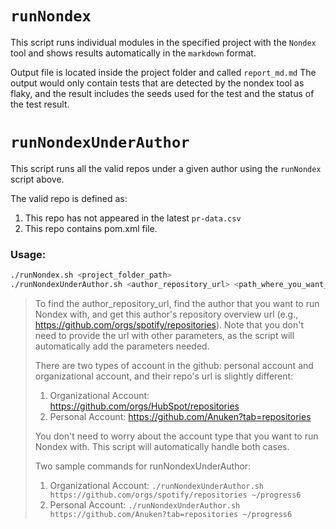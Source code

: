 # `runNondex`

This script runs individual modules in the specified project with the `Nondex` tool and shows results automatically in the `markdown` format.

Output file is located inside the project folder and called `report_md.md` The output would only contain tests that are detected by the nondex tool as flaky, and the result includes the seeds used for the test and the status of the test result.




# `runNondexUnderAuthor`

This script runs all the valid repos under a given author using the `runNondex` script above. 

The valid repo is defined as:

1. This repo has not appeared in the latest `pr-data.csv`
2. This repo contains pom.xml file.




### Usage:
```bash
./runNondex.sh <project_folder_path>
./runNondexUnderAuthor.sh <author_repository_url> <path_where_you_want_to_clone_those repos>
```



>  To find the author_repository_url, find the author that you want to run Nondex with, and get this author's repository overview url (e.g., https://github.com/orgs/spotify/repositories). Note that you don't need to provide the url with other parameters, as the script will automatically add the parameters needed.
>
>  There are two types of account in the github: personal account and organizational account, and their repo's url is slightly different:
> 
>  1. Organizational Account: https://github.com/orgs/HubSpot/repositories
>  2. Personal Account: https://github.com/Anuken?tab=repositories
> 
>  You don't need to worry about the account type that you want to run Nondex with. This script will automatically handle both cases. 
> 
>  Two sample commands for runNondexUnderAuthor:
>  
>  1. Organizational Account: `./runNondexUnderAuthor.sh https://github.com/orgs/spotify/repositories ~/progress6`
>  2. Personal Account: `./runNondexUnderAuthor.sh https://github.com/Anuken?tab=repositories ~/progress6`



